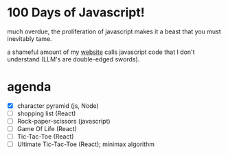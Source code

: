 # 100 Days of Javascript!

much overdue, the proliferation of javascript makes it a beast that you must inevitably tame.

a shameful amount of my [website](https://abaj.ai) calls javascript code that I don't understand (LLM's are double-edged swords).

# agenda

- [X] character pyramid (js, Node)
- [ ] shopping list (React)
- [ ] Rock-paper-scissors (javascript)
- [ ] Game Of Life (React)
- [ ] Tic-Tac-Toe (React)
- [ ] Ultimate Tic-Tac-Toe (React); minimax algorithm
